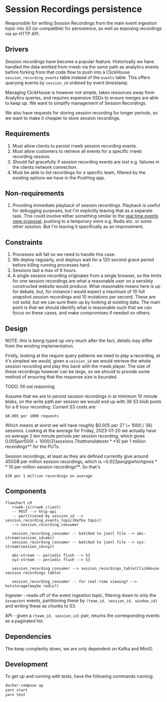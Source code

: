 # Session Recordings persistence

Responsible for writing Session Recordings from the main event ingestion topic
into S3 (or compatible) for persistence, as well as exposing recordings via an
HTTP API.

## Drivers

Session recordings have become a popular feature. Historically we have handled
the data emitted from rrweb via the same path as analytics events before forking
from that code flow to push into a ClickHouse `session_recording_events` table
instead of the `events` table. This offers querying events by `session_id`
ordered by event timestamp.

Managing ClcikHouse is however not simple, takes resources away from Analytics
queries, and requires expensive SSDs to ensure merges are able to keep up. We
want to simplify management of Session Recordings.

We also have requests for storing session recording for longer periods, so we
want to make it cheaper to store session recordings.

## Requirements

1. Must allow clients to persist rrweb session recording events.
1. Must allow customers to retrieve all events for a specific rrweb recording
   session.
1. Should fail gracefully if session recording events are lost e.g. failures in
   the clients network connection.
1. Must be able to list recordings for a specific team, filtered by the existing
   options we have in the PostHog app.

## Non-requirements

1. Providing immediate playback of session recordings. Playback is useful for
   debugging purposes, but I'm explicitly leaving that as a separate task. This
   could involve either something similar to the [real time events view
   proposal](https://github.com/PostHog/product-internal/pull/407), pushing to a
   temporary store e.g. Redis etc. or some other solution. But I'm leaving it
   specifically as an improvement.

## Constraints

1. Processes will fail so we need to handle this case.
1. We deploy regularly, and deploys wait for a 120 second grace period before
   killing running processes hard.
1. Sessions last a max of 6 hours.
1. A single session recording originates from a single browser, so the limits
   for one session recordings are what a reasonable user on a sensibly
   constructed website would produce. What reasonable means here is up for
   debate, but, for instance I would expect a maximum of 10 full snapshot
   session recordings and 10 mutations per second. These are not solid, but we
   can sure them up by looking at existing data. The main point is that we
   should identify what is reasonable such that we can focus on these cases, and
   make compromises if needed on others.

## Design

NOTE: this is being typed up very much after the fact, details may differ from
the existing implementation.

Firstly, looking at the require query patterns we need to play a recording, at
it's simplest we would, given a `session_id` we would retrieve the whole session
recording and play this back with the rrweb player. The size of these recordings
however can be large, so we should to provide some method of ensuring that the
response size is bounded.

TODO: fill out reasoning

Assume that we are to persist session recordings in at minimum 10 minute blobs,
on the write path per session we would end up with 36 S3 blob posts for a 6 hour
recording. Current S3 costs are:

    $0.005 per 1000 requests

Which means at worst we will have roughly $0.005 per 27 (= 1000 / 36) sessions.
Looking at the average for Friday, 2023-01-20 we actually have on average 2 ten
minute periods per session recording, which gives $0.005 per 500 (=1000 / 2)
sessions. That translates to **$10 per 1 million recordings** for the PUTs.

Session recordings, at least as they are defined currently give around 450GB per
million session recordings, which is ~$0.022 per gig which gives **~$10 per
million session recordings**. So that's

    $20 per 1 million recordings on average

## Components

```mermaid
flowchart LR
   rrweb-js(rrweb client)
   -- POST --> http-api
   -- partitioned by session_id --> session_recording_events_topic(Kafka topic)
   --> session_recording_consumer

   session_recording_consumer -- batched to jsonl file --> abc-stream(session_id=abc)
   session_recording_consumer -- batched to jsonl file --> xyz-stream(session_id=xyz)

   abc-stream -- periodic flush --> S3
   xyz-stream -- periodic flush --> S3

   session_recording_consumer --> session_recordings_table(ClickHouse session recordings table)

   session_recording_consumer -- for real-time viewing? --> hotstorage(maybe redis?)
```

Ingester - reads off of the event ingestion topic, filtering down to only the
`$snapshot` events, partitioning these by `(team_id, session_id, window_id)` and
writing these as chunks to S3.

API - given a `(team_id, session_id)` pair, returns the corresponding events as
a paginated list.

## Dependencies

The keep complexity down, we are only dependent on Kafka and MinIO.

## Development

To get up and running with tests, have the following commands running:

```bash
docker-compose up
yarn start
yarn test
```
